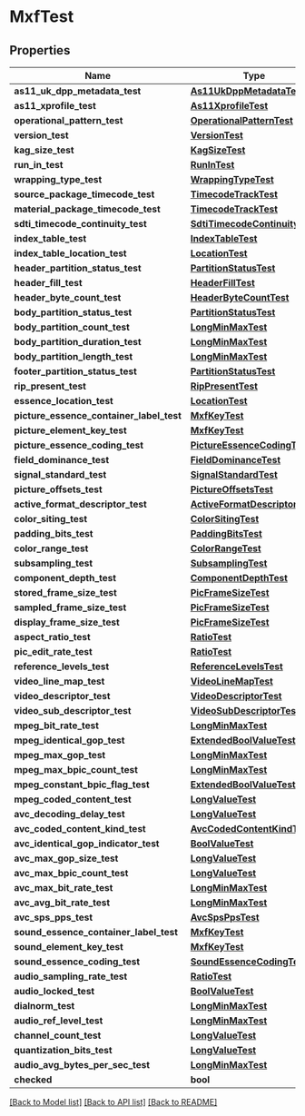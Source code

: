 # MxfTest

## Properties
Name | Type | Description | Notes
------------ | ------------- | ------------- | -------------
**as11_uk_dpp_metadata_test** | [**As11UkDppMetadataTest**](As11UkDppMetadataTest.md) |  | [optional] 
**as11_xprofile_test** | [**As11XprofileTest**](As11XprofileTest.md) |  | [optional] 
**operational_pattern_test** | [**OperationalPatternTest**](OperationalPatternTest.md) |  | [optional] 
**version_test** | [**VersionTest**](VersionTest.md) |  | [optional] 
**kag_size_test** | [**KagSizeTest**](KagSizeTest.md) |  | [optional] 
**run_in_test** | [**RunInTest**](RunInTest.md) |  | [optional] 
**wrapping_type_test** | [**WrappingTypeTest**](WrappingTypeTest.md) |  | [optional] 
**source_package_timecode_test** | [**TimecodeTrackTest**](TimecodeTrackTest.md) |  | [optional] 
**material_package_timecode_test** | [**TimecodeTrackTest**](TimecodeTrackTest.md) |  | [optional] 
**sdti_timecode_continuity_test** | [**SdtiTimecodeContinuityTest**](SdtiTimecodeContinuityTest.md) |  | [optional] 
**index_table_test** | [**IndexTableTest**](IndexTableTest.md) |  | [optional] 
**index_table_location_test** | [**LocationTest**](LocationTest.md) |  | [optional] 
**header_partition_status_test** | [**PartitionStatusTest**](PartitionStatusTest.md) |  | [optional] 
**header_fill_test** | [**HeaderFillTest**](HeaderFillTest.md) |  | [optional] 
**header_byte_count_test** | [**HeaderByteCountTest**](HeaderByteCountTest.md) |  | [optional] 
**body_partition_status_test** | [**PartitionStatusTest**](PartitionStatusTest.md) |  | [optional] 
**body_partition_count_test** | [**LongMinMaxTest**](LongMinMaxTest.md) |  | [optional] 
**body_partition_duration_test** | [**LongMinMaxTest**](LongMinMaxTest.md) |  | [optional] 
**body_partition_length_test** | [**LongMinMaxTest**](LongMinMaxTest.md) |  | [optional] 
**footer_partition_status_test** | [**PartitionStatusTest**](PartitionStatusTest.md) |  | [optional] 
**rip_present_test** | [**RipPresentTest**](RipPresentTest.md) |  | [optional] 
**essence_location_test** | [**LocationTest**](LocationTest.md) |  | [optional] 
**picture_essence_container_label_test** | [**MxfKeyTest**](MxfKeyTest.md) |  | [optional] 
**picture_element_key_test** | [**MxfKeyTest**](MxfKeyTest.md) |  | [optional] 
**picture_essence_coding_test** | [**PictureEssenceCodingTest**](PictureEssenceCodingTest.md) |  | [optional] 
**field_dominance_test** | [**FieldDominanceTest**](FieldDominanceTest.md) |  | [optional] 
**signal_standard_test** | [**SignalStandardTest**](SignalStandardTest.md) |  | [optional] 
**picture_offsets_test** | [**PictureOffsetsTest**](PictureOffsetsTest.md) |  | [optional] 
**active_format_descriptor_test** | [**ActiveFormatDescriptorTest**](ActiveFormatDescriptorTest.md) |  | [optional] 
**color_siting_test** | [**ColorSitingTest**](ColorSitingTest.md) |  | [optional] 
**padding_bits_test** | [**PaddingBitsTest**](PaddingBitsTest.md) |  | [optional] 
**color_range_test** | [**ColorRangeTest**](ColorRangeTest.md) |  | [optional] 
**subsampling_test** | [**SubsamplingTest**](SubsamplingTest.md) |  | [optional] 
**component_depth_test** | [**ComponentDepthTest**](ComponentDepthTest.md) |  | [optional] 
**stored_frame_size_test** | [**PicFrameSizeTest**](PicFrameSizeTest.md) |  | [optional] 
**sampled_frame_size_test** | [**PicFrameSizeTest**](PicFrameSizeTest.md) |  | [optional] 
**display_frame_size_test** | [**PicFrameSizeTest**](PicFrameSizeTest.md) |  | [optional] 
**aspect_ratio_test** | [**RatioTest**](RatioTest.md) |  | [optional] 
**pic_edit_rate_test** | [**RatioTest**](RatioTest.md) |  | [optional] 
**reference_levels_test** | [**ReferenceLevelsTest**](ReferenceLevelsTest.md) |  | [optional] 
**video_line_map_test** | [**VideoLineMapTest**](VideoLineMapTest.md) |  | [optional] 
**video_descriptor_test** | [**VideoDescriptorTest**](VideoDescriptorTest.md) |  | [optional] 
**video_sub_descriptor_test** | [**VideoSubDescriptorTest**](VideoSubDescriptorTest.md) |  | [optional] 
**mpeg_bit_rate_test** | [**LongMinMaxTest**](LongMinMaxTest.md) |  | [optional] 
**mpeg_identical_gop_test** | [**ExtendedBoolValueTest**](ExtendedBoolValueTest.md) |  | [optional] 
**mpeg_max_gop_test** | [**LongMinMaxTest**](LongMinMaxTest.md) |  | [optional] 
**mpeg_max_bpic_count_test** | [**LongMinMaxTest**](LongMinMaxTest.md) |  | [optional] 
**mpeg_constant_bpic_flag_test** | [**ExtendedBoolValueTest**](ExtendedBoolValueTest.md) |  | [optional] 
**mpeg_coded_content_test** | [**LongValueTest**](LongValueTest.md) |  | [optional] 
**avc_decoding_delay_test** | [**LongValueTest**](LongValueTest.md) |  | [optional] 
**avc_coded_content_kind_test** | [**AvcCodedContentKindTest**](AvcCodedContentKindTest.md) |  | [optional] 
**avc_identical_gop_indicator_test** | [**BoolValueTest**](BoolValueTest.md) |  | [optional] 
**avc_max_gop_size_test** | [**LongValueTest**](LongValueTest.md) |  | [optional] 
**avc_max_bpic_count_test** | [**LongValueTest**](LongValueTest.md) |  | [optional] 
**avc_max_bit_rate_test** | [**LongMinMaxTest**](LongMinMaxTest.md) |  | [optional] 
**avc_avg_bit_rate_test** | [**LongMinMaxTest**](LongMinMaxTest.md) |  | [optional] 
**avc_sps_pps_test** | [**AvcSpsPpsTest**](AvcSpsPpsTest.md) |  | [optional] 
**sound_essence_container_label_test** | [**MxfKeyTest**](MxfKeyTest.md) |  | [optional] 
**sound_element_key_test** | [**MxfKeyTest**](MxfKeyTest.md) |  | [optional] 
**sound_essence_coding_test** | [**SoundEssenceCodingTest**](SoundEssenceCodingTest.md) |  | [optional] 
**audio_sampling_rate_test** | [**RatioTest**](RatioTest.md) |  | [optional] 
**audio_locked_test** | [**BoolValueTest**](BoolValueTest.md) |  | [optional] 
**dialnorm_test** | [**LongMinMaxTest**](LongMinMaxTest.md) |  | [optional] 
**audio_ref_level_test** | [**LongMinMaxTest**](LongMinMaxTest.md) |  | [optional] 
**channel_count_test** | [**LongValueTest**](LongValueTest.md) |  | [optional] 
**quantization_bits_test** | [**LongValueTest**](LongValueTest.md) |  | [optional] 
**audio_avg_bytes_per_sec_test** | [**LongMinMaxTest**](LongMinMaxTest.md) |  | [optional] 
**checked** | **bool** |  | [optional] 

[[Back to Model list]](../README.md#documentation-for-models) [[Back to API list]](../README.md#documentation-for-api-endpoints) [[Back to README]](../README.md)


